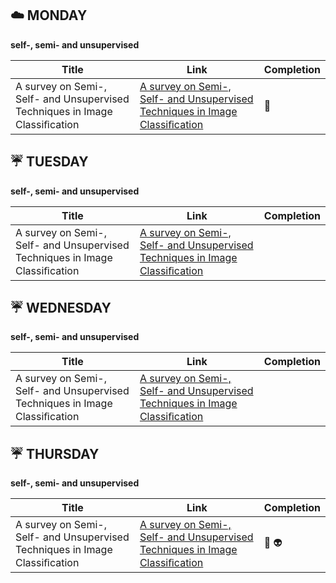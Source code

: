 ## :cloud: MONDAY

**self-, semi- and unsupervised**

| Title | Link | Completion |
| ---------------- | ---- | ------------ |
| A survey on Semi-, Self- and Unsupervised Techniques in Image Classiﬁcation | [A survey on Semi-, Self- and Unsupervised Techniques in Image Classiﬁcation ](https://arxiv.org/pdf/2002.08721.pdf) | :first_quarter_moon_with_face:


## :umbrella: TUESDAY

**self-, semi- and unsupervised**

| Title | Link | Completion |
| ---------------- | ---- | ------------ |
| A survey on Semi-, Self- and Unsupervised Techniques in Image Classiﬁcation | [A survey on Semi-, Self- and Unsupervised Techniques in Image Classiﬁcation ](https://arxiv.org/pdf/2002.08721.pdf) |


## :umbrella: WEDNESDAY

**self-, semi- and unsupervised**

| Title | Link | Completion |
| ---------------- | ---- | ------------ |
| A survey on Semi-, Self- and Unsupervised Techniques in Image Classiﬁcation | [A survey on Semi-, Self- and Unsupervised Techniques in Image Classiﬁcation ](https://arxiv.org/pdf/2002.08721.pdf) |


## :umbrella: THURSDAY

**self-, semi- and unsupervised**

| Title | Link | Completion |
| ---------------- | ---- | ------------ |
| A survey on Semi-, Self- and Unsupervised Techniques in Image Classiﬁcation | [A survey on Semi-, Self- and Unsupervised Techniques in Image Classiﬁcation ](https://arxiv.org/pdf/2002.08721.pdf) | :full_moon_with_face: :alien:
